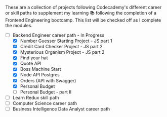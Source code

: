 These are a collection of projects following Codecademy's different career or skill paths to supplement my learning 📚 following the completion of a Frontend Engineering bootcamp. This list will be checked off as I complete the modules.

- [ ] Backend Engineer career path - In Progress
  - [x] Number Guesser Starting Project - JS part 1
  - [x] Credit Card Checker Project - JS part 2
  - [x] Mysterious Organism Project - JS part 2
  - [x] Find your hat
  - [x] Quote API
  - [x] Boss Machine Start
  - [x] Node API Postgres
  - [x] Orders (API with Swagger)
  - [x] Personal Budget
  - [ ] Personal Budget - part II
- [ ] Learn Redux skill path
- [ ] Computer Science career path
- [ ] Business Intelligence Data Analyst career path